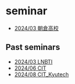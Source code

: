 # seminar

- [2024/03 朝倉高校](./202410_AsakuraHighSchool/README.md)

## Past seminars

- [2024/03 LNBTI](./202403_LNBTI/README.md)
- [2024/06 CIT](./202406_CIT/README.md)
- [2024/08 CIT_Kyutech](./202408_CIT_Kyutech/README.md)
